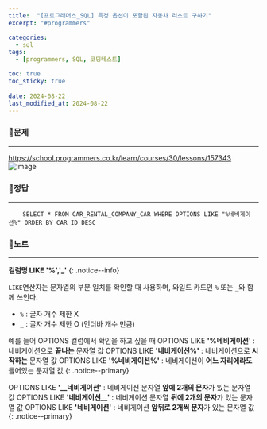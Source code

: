 ```yaml
---
title:  "[프로그래머스_SQL] 특정 옵션이 포함된 자동차 리스트 구하기"
excerpt: "#programmers"

categories:
  - sql
tags:
  - [programmers, SQL, 코딩테스트]

toc: true
toc_sticky: true
 
date: 2024-08-22
last_modified_at: 2024-08-22
---
```


### 📜문제
-----
<https://school.programmers.co.kr/learn/courses/30/lessons/157343>  
![image](https://github.com/user-attachments/assets/7623d85d-0b20-4943-b228-9f1d5258ceb0)

### 📜정답
-----
```
    SELECT * FROM CAR_RENTAL_COMPANY_CAR WHERE OPTIONS LIKE "%네비게이션%" ORDER BY CAR_ID DESC
```

### 📜노트
-----
**컬럼명 LIKE '%','_'**
{: .notice--info}  

`LIKE`연산자는 문자열의 부분 일치를 확인할 때 사용하며, 와일드 카드인 `%` 또는 `_`와 함께 쓰인다.
* `%` : 글자 개수 제한 X
* `_` : 글자 개수 제한 O (언더바 개수 만큼)

예를 들어 OPTIONS 컬럼에서 확인을 하고 싶을 때
OPTIONS LIKE **'%네비게이션'**    : 네비게이션으로 **끝나는** 문자열 값 
OPTIONS LIKE **'네비게이션%'**    : 네비게이션으로 **시작하는** 문자열 값 
OPTIONS LIKE **'%네비게이션%'**   : 네비게이션이 **어느 자리에라도** 들어있는 문자열 값
{: .notice--primary}

OPTIONS LIKE **'__네비게이션'**   : 네비게이션 문자열 **앞에 2개의 문자**가 있는 문자열 값
OPTIONS LIKE **'네비게이션__'**   : 네비게이션 문자열 **뒤에 2개의 문자**가 있는 문자열 값
OPTIONS LIKE **'__네비게이션__'** : 네비게이션 **앞뒤로 2개씩 문자**가 있는 문자열 값
{: .notice--primary}
